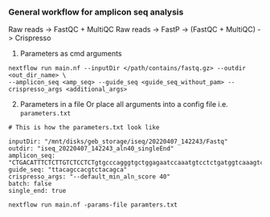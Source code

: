 ### General workflow for amplicon seq analysis

Raw reads -> FastQC + MultiQC
Raw reads -> FastP ->  (FastQC + MultiQC) -> Crispresso

1. Parameters as cmd arguments
```
nextflow run main.nf --inputDir </path/contains/fastq.gz> --outdir <out_dir_name> \ 
--amplicon_seq <amp_seq> --guide_seq <guide_seq_without_pam> --crispresso_args <additional_args>
```

2. Parameters in a file
Or place all arguments into a config file i.e. `parameters.txt`
```
# This is how the parameters.txt look like

inputDir: "/mnt/disks/geb_storage/iseq/20220407_142243/Fastq"
outdir: "iseq_20220407_142243_aln40_singleEnd"
amplicon_seq: "CTGACATTTCTCTTGTCTCCTCTgtgcccagggtgctggagaatccaaatgtcctctgatggtcaaagtcctggatgctgtccgaggcagccctgctgtagacgtggctgtaaaagtgttcaaaaagaccTCTGAGGGATCCTGGGAGC"
guide_seq: "ttacagccacgtctacagca"
crispresso_args: "--default_min_aln_score 40"
batch: false
single_end: true
```

```
nextflow run main.nf -params-file paramters.txt
```